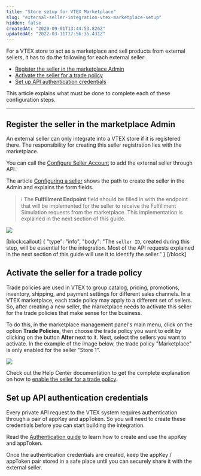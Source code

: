 ```yaml
---
title: "Store setup for VTEX Marketplace"
slug: "external-seller-integration-vtex-marketplace-setup"
hidden: false
createdAt: "2020-09-01T13:44:53.826Z"
updatedAt: "2022-03-11T17:56:35.431Z"
---
```


For a VTEX store to act as a marketplace and sell products from external sellers, it has to do the following for each external seller:

- [Register the seller in the marketplace Admin](#register-the-seller-in-the-marketplace-admin)
- [Activate the seller for a trade policy](#activate-the-seller-for-a-trade-policy)
- [Set up API authentication credentials](#set-up-api-authentication-credentials)

This article explains what must be done to complete each of these configuration steps.

---

## Register the seller in the marketplace Admin

An external seller can only integrate into a VTEX store if it is registered there. The responsibility for creating this seller registration lies with the marketplace.

You can call the [Configure Seller Account](https://developers.vtex.com/docs/api-reference/marketplace-apis#post-/seller-register/pvt/sellers) to add the external seller through API.

The article [Configuring a seller](https://help.vtex.com/en/tutorial/configuring-the-seller--tutorials_392) shows the path to create the seller in the Admin and explains the form fields.

>ℹ️ The **Fulfillment Endpoint** field should be filled in with the endpoint that will be implemented for the seller to receive the Fulfillment Simulation requests from the marketplace. This implementation is explained in the next section of this guide.

![](https://cdn.jsdelivr.net/gh/vtexdocs/dev-portal-content@main/images/external-seller-integration-vtex-marketplace-setup-0.png)

[block:callout]
{
"type": "info",
"body": "The `seller ID`, created during this step, will be essential for the integration. Most of the API requests explained in the next section of this guide will use it to identify the seller."
}
[/block]

## Activate the seller for a trade policy

Trade policies are used in VTEX to group catalog, pricing, promotions, inventory, shipping, and payment settings for different sales channels. In a VTEX marketplace, each trade policy may apply to a different set of sellers. So, after creating a new seller, the marketplace needs to activate this seller for the trade policies that make sense for the business.

To do this, in the marketplace management panel's main menu, click on the option **Trade Policies**, then choose the trade policy you want to edit by clicking on the button **Alter** next to it. Next, select the sellers you want to activate. In the example of the image below, the trade policy "Marketplace" is only enabled for the seller "Store 1".

![](https://cdn.jsdelivr.net/gh/vtexdocs/dev-portal-content@main/images/external-seller-integration-vtex-marketplace-setup-1.png)

Check out the Help Center documentation to get the complete explanation on how to [enable the seller for a trade policy](https://help.vtex.com/en/tutorial/configuring-the-seller--tutorials_392#editing-the-trade-policy).

## Set up API authentication credentials

Every private API request to the VTEX system requires authentication through a pair of appKey and appToken. So you will need to create these credentials before you can start building the integration.

Read the [Authentication guide](https://developers.vtex.com/docs/guides/getting-started-authentication#section-creating-the-appkey-and-apptoken) to learn how to create and use the appKey and appToken.

Once the authentication credentials are created, keep the appKey / appToken pair stored in a safe place until you can securely share it with the external seller.
